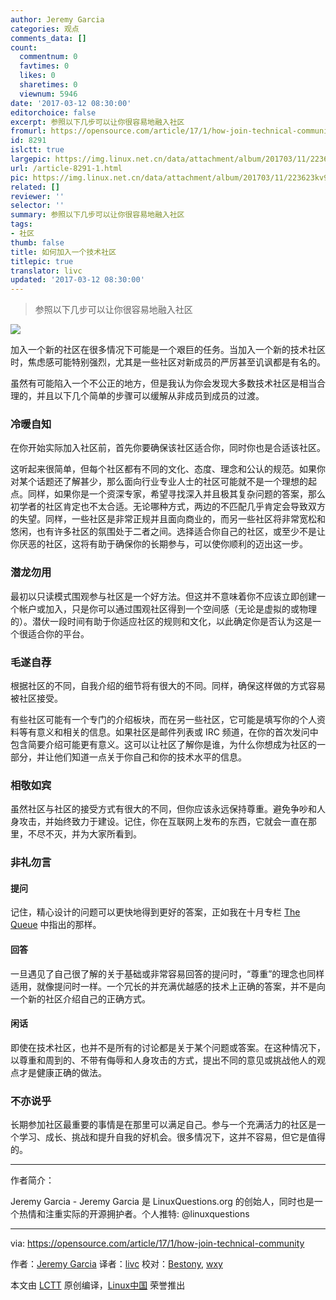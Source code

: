 ```yaml
---
author: Jeremy Garcia
categories: 观点
comments_data: []
count:
  commentnum: 0
  favtimes: 0
  likes: 0
  sharetimes: 0
  viewnum: 5946
date: '2017-03-12 08:30:00'
editorchoice: false
excerpt: 参照以下几步可以让你很容易地融入社区
fromurl: https://opensource.com/article/17/1/how-join-technical-community
id: 8291
islctt: true
largepic: https://img.linux.net.cn/data/attachment/album/201703/11/223623kv91njp1o91pi9p9.jpg
url: /article-8291-1.html
pic: https://img.linux.net.cn/data/attachment/album/201703/11/223623kv91njp1o91pi9p9.jpg.thumb.jpg
related: []
reviewer: ''
selector: ''
summary: 参照以下几步可以让你很容易地融入社区
tags:
- 社区
thumb: false
title: 如何加入一个技术社区
titlepic: true
translator: livc
updated: '2017-03-12 08:30:00'
---
```



> 
> 参照以下几步可以让你很容易地融入社区
> 
> 
> 


![](/data/attachment/album/201703/11/223623kv91njp1o91pi9p9.jpg)


加入一个新的社区在很多情况下可能是一个艰巨的任务。当加入一个新的技术社区时，焦虑感可能特别强烈，尤其是一些社区对新成员的严厉甚至讥讽都是有名的。


虽然有可能陷入一个不公正的地方，但是我认为你会发现大多数技术社区是相当合理的，并且以下几个简单的步骤可以缓解从非成员到成员的过渡。


### 冷暖自知


在你开始实际加入社区前，首先你要确保该社区适合你，同时你也是合适该社区。


这听起来很简单，但每个社区都有不同的文化、态度、理念和公认的规范。如果你对某个话题还了解甚少，那么面向行业专业人士的社区可能就不是一个理想的起点。同样，如果你是一个资深专家，希望寻找深入并且极其复杂问题的答案，那么初学者的社区肯定也不太合适。无论哪种方式，两边的不匹配几乎肯定会导致双方的失望。同样，一些社区是非常正规并且面向商业的，而另一些社区将非常宽松和悠闲，也有许多社区的氛围处于二者之间。选择适合你自己的社区，或至少不是让你厌恶的社区，这将有助于确保你的长期参与，可以使你顺利的迈出这一步。


### 潜龙勿用


最初以只读模式围观参与社区是一个好方法。但这并不意味着你不应该立即创建一个帐户或加入，只是你可以通过围观社区得到一个空间感（无论是虚拟的或物理的）。潜伏一段时间有助于你适应社区的规则和文化，以此确定你是否认为这是一个很适合你的平台。


### 毛遂自荐


根据社区的不同，自我介绍的细节将有很大的不同。同样，确保这样做的方式容易被社区接受。


有些社区可能有一个专门的介绍板块，而在另一些社区，它可能是填写你的个人资料等有意义和相关的信息。如果社区是邮件列表或 IRC 频道，在你的首次发问中包含简要介绍可能更有意义。这可以让社区了解你是谁，为什么你想成为社区的一部分，并让他们知道一点关于你自己和你的技术水平的信息。


### 相敬如宾


虽然社区与社区的接受方式有很大的不同，但你应该永远保持尊重。避免争吵和人身攻击，并始终致力于建设。记住，你在互联网上发布的东西，它就会一直在那里，不尽不灭，并为大家所看到。


### 非礼勿言


#### 提问


记住，精心设计的问题可以更快地得到更好的答案，正如我在十月专栏 [The Queue](https://opensource.com/life/16/10/how-ask-technical-questions) 中指出的那样。


#### 回答


一旦遇见了自己很了解的关于基础或非常容易回答的提问时，“尊重”的理念也同样适用，就像提问时一样。一个冗长的并充满优越感的技术上正确的答案，并不是向一个新的社区介绍自己的正确方式。


#### 闲话


即使在技术社区，也并不是所有的讨论都是关于某个问题或答案。在这种情况下，以尊重和周到的、不带有侮辱和人身攻击的方式，提出不同的意见或挑战他人的观点才是健康正确的做法。


### 不亦说乎


长期参加社区最重要的事情是在那里可以满足自己。参与一个充满活力的社区是一个学习、成长、挑战和提升自我的好机会。很多情况下，这并不容易，但它是值得的。




---


作者简介：


Jeremy Garcia - Jeremy Garcia 是 LinuxQuestions.org 的创始人，同时也是一个热情和注重实际的开源拥护者。个人推特: @linuxquestions




---


via: <https://opensource.com/article/17/1/how-join-technical-community>


作者：[Jeremy Garcia](https://opensource.com/users/jeremy-garcia) 译者：[livc](https://github.com/livc) 校对：[Bestony](https://github.com/Bestony), [wxy](https://github.com/wxy)


本文由 [LCTT](https://github.com/LCTT/TranslateProject) 原创编译，[Linux中国](https://linux.cn/) 荣誉推出